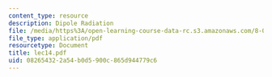 ```yaml
---
content_type: resource
description: Dipole Radiation
file: /media/https%3A/open-learning-course-data-rc.s3.amazonaws.com/8-03-physics-iii-spring-2003/082654322a54b0d5900c865d944779c6_lec14.pdf
file_type: application/pdf
resourcetype: Document
title: lec14.pdf
uid: 08265432-2a54-b0d5-900c-865d944779c6
---
```

